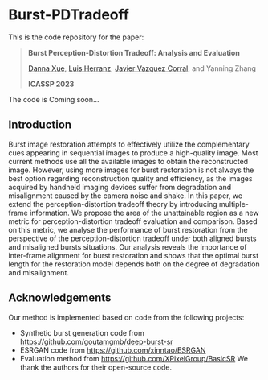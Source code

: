 # Burst-PDTradeoff

This is the code repository for the paper:
> **Burst Perception-Distortion Tradeoff: Analysis and Evaluation**
>
> [Danna Xue](https://github.com/dxue321), [Luis Herranz](http://www.lherranz.org), [Javier Vazquez Corral](https://www.jvazquez-corral.net/), and Yanning Zhang
> 
> **ICASSP 2023**

The code is Coming soon...

## Introduction
Burst image restoration attempts to effectively utilize the complementary cues appearing in sequential images to produce a high-quality image. Most current methods use all the available images to obtain the reconstructed image. However, using more images for burst restoration is not always the best option regarding reconstruction quality and efficiency, as the images acquired by handheld imaging devices suffer from degradation and misalignment caused by the camera noise and shake. In this paper, we extend the perception-distortion tradeoff theory by introducing multiple-frame information. We propose the area of the unattainable region as a new metric for perception-distortion tradeoff evaluation and comparison. Based on this metric, we analyse the performance of burst restoration from the perspective of the perception-distortion tradeoff under both aligned bursts and misaligned bursts situations. Our analysis reveals the importance of inter-frame alignment for burst restoration and shows that the optimal burst length for the restoration model depends both on the degree of degradation and misalignment.

## Acknowledgements
Our method is implemented based on code from the following projects:

 - Synthetic burst generation code from https://github.com/goutamgmb/deep-burst-sr
 - ESRGAN code from https://github.com/xinntao/ESRGAN
 - Evaluation method from https://github.com/XPixelGroup/BasicSR
We thank the authors for their open-source code.
